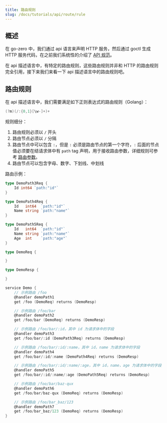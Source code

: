 ```yaml
---
title: 路由规则
slug: /docs/tutorials/api/route/rule
---
```


## 概述

在 go-zero 中，我们通过 api 语言来声明 HTTP 服务，然后通过 goctl 生成 HTTP 服务代码，在之前我们系统性的介绍了 <a href="/docs/tutorials" target="_blank">API 规范</a>。

在 api 描述语言中，有特定的路由规则，这些路由规则并非和 HTTP 的路由规则完全引用，接下来我们来看一下 api 描述语言中的路由规则吧。

## 路由规则

在 api 描述语言中，我们需要满足如下正则表达式的路由规则（Golang）：

```go
(?m)(/:{0,1}[\w-]+)+
```

规则细分：

1. 路由规则必须以 `/` 开头
1. 路由节点必须以 `/` 分隔
1. 路由节点中可以包含 `:`，但是 `:` 必须是路由节点的第一个字符，`:` 后面的节点值必须要在结请求体中有 `path` tag 声明，用于接收路由参数，详细规则可参考 <a href="/docs/tutorials/api/parameter" target="_blank">路由参数</a>。
1. 路由节点可以包含字母、数字、下划线、中划线

路由示例：

```go
type DemoPath3Req {
    Id int64 `path:"id"`
}

type DemoPath4Req {
    Id   int64  `path:"id"`
    Name string `path:"name"`
}

type DemoPath5Req {
    Id   int64  `path:"id"`
    Name string `path:"name"`
    Age  int    `path:"age"`
}

type DemoReq {

}

type DemoResp {

}

service Demo {
    // 示例路由 /foo
    @handler demoPath1
    get /foo (DemoReq) returns (DemoResp)

    // 示例路由 /foo/bar
    @handler demoPath2
    get /foo/bar (DemoReq) returns (DemoResp)

    // 示例路由 /foo/bar/:id，其中 id 为请求体中的字段
    @handler demoPath3
    get /foo/bar/:id (DemoPath3Req) returns (DemoResp)

    // 示例路由 /foo/bar/:id/:name，其中 id，name 为请求体中的字段
    @handler demoPath4
    get /foo/bar/:id/:name (DemoPath4Req) returns (DemoResp)

    // 示例路由 /foo/bar/:id/:name/:age，其中 id，name，age 为请求体中的字段
    @handler demoPath5
    get /foo/bar/:id/:name/:age (DemoPath5Req) returns (DemoResp)

    // 示例路由 /foo/bar/baz-qux
    @handler demoPath6
    get /foo/bar/baz-qux (DemoReq) returns (DemoResp)

    // 示例路由 /foo/bar_baz/123
    @handler demoPath7
    get /foo/bar_baz/123 (DemoReq) returns (DemoResp)
}
```

